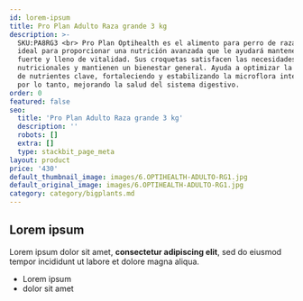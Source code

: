 ```yaml
---
id: lorem-ipsum
title: Pro Plan Adulto Raza grande 3 kg
description: >-
  SKU:PA8RG3 <br> Pro Plan Optihealth es el alimento para perro de raza grande
  ideal para proporcionar una nutrición avanzada que le ayudará mantenerse
  fuerte y lleno de vitalidad. Sus croquetas satisfacen las necesidades
  nutricionales y mantienen un bienestar general. Ayuda a optimizar la absorción
  de nutrientes clave, fortaleciendo y estabilizando la microflora intestinal y,
  por lo tanto, mejorando la salud del sistema digestivo.
order: 0
featured: false
seo:
  title: 'Pro Plan Adulto Raza grande 3 kg'
  description: ''
  robots: []
  extra: []
  type: stackbit_page_meta
layout: product
price: '430'
default_thumbnail_image: images/6.OPTIHEALTH-ADULTO-RG1.jpg
default_original_image: images/6.OPTIHEALTH-ADULTO-RG1.jpg
category: category/bigplants.md
---
```

## Lorem ipsum

Lorem ipsum dolor sit amet, **consectetur adipiscing elit**, sed do eiusmod tempor incididunt ut labore et dolore magna aliqua.

- Lorem ipsum
- dolor sit amet